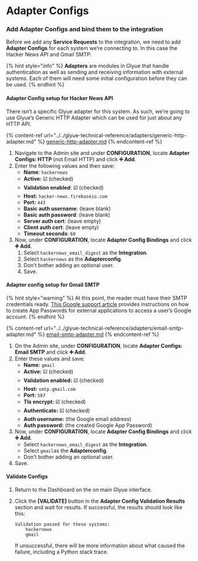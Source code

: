 # Adapter Configs

### Add Adapter Configs and bind them to the integration <a href="#step3-adapterconfigs-addadapterconfigsandbindthemtotheintegration" id="step3-adapterconfigs-addadapterconfigsandbindthemtotheintegration"></a>

Before we add any **Service Requests** to the integration, we need to add **Adapter Configs** for each system we’re connecting to. In this case the Hacker News API and Gmail SMTP.

{% hint style="info" %}
**Adapters** are modules in Glyue that handle authentication as well as sending and receiving information with external systems. Each of them will need some initial configuration before they can be used.
{% endhint %}

#### Adapter Config setup for Hacker News API <a href="#step3-adapterconfigs-adapterconfigsetupforhackernewsapi" id="step3-adapterconfigs-adapterconfigsetupforhackernewsapi"></a>

There isn’t a specific Glyue adapter for this system. As such, we’re going to use Glyue’s Generic HTTP Adapter which can be used for just about any HTTP API.

{% content-ref url="../../glyue-technical-reference/adapters/generic-http-adapter.md" %}
[generic-http-adapter.md](../../glyue-technical-reference/adapters/generic-http-adapter.md)
{% endcontent-ref %}

1. Navigate to the Admin site and under **CONFIGURATION**, locate **Adapter Configs: HTTP** (not Email HTTP) and click **➕ Add**.
2. Enter the following values and then save:
   * **Name**: `hackernews`
   * **Active:** ☑️ (checked)
   * **Validation enabled**: ☑️ (checked)
   * **Host:** `hacker-news.firebaseio.com`
   * **Port:** `443`
   * **Basic auth username**: (leave blank)
   * **Basic auth password**: (leave blank)
   * **Server auth cert**: (leave empty)
   * **Client auth cert**: (leave empty)
   * **Timeout seconds**: `60`
3. Now, under **CONFIGURATION**, locate **Adapter Config Bindings** and click **➕ Add**.
   1. Select `hackernews_email_digest` as the **Integration**.
   2. Select `hackernews` as the **Adapterconfig**.
   3. Don’t bother adding an optional user.
   4. Save.

#### Adapter config setup for Gmail SMTP <a href="#step3-adapterconfigs-adapterconfigsetupforgmailsmtp" id="step3-adapterconfigs-adapterconfigsetupforgmailsmtp"></a>

{% hint style="warning" %}
At this point, the reader must have their SMTP credentials ready. [This Google support article](https://support.google.com/accounts/answer/185833?hl=en) provides instructions on how to create App Passwords for external applications to access a user’s Google account.
{% endhint %}

{% content-ref url="../../glyue-technical-reference/adapters/email-smtp-adapter.md" %}
[email-smtp-adapter.md](../../glyue-technical-reference/adapters/email-smtp-adapter.md)
{% endcontent-ref %}

1. On the Admin site, under **CONFIGURATION**, locate **Adapter Configs: Email SMTP** and click **➕ Add**.
2. Enter these values and save:
   * **Name:** `gmail`
   * **Active:** ☑️ (checked)
   * **Validation enabled:** ☑️ (checked)
   * **Host:** `smtp.gmail.com`
   * **Port:** `587`
   * **Tls encrypt:** ☑️ (checked)
   * **Authenticate:** ☑️ (checked)
   * **Auth username:** (the Google email address)
   * **Auth password:** (the created Google App Password)
3. Now, under **CONFIGURATION**, locate **Adapter Config Bindings** and click **➕ Add**.
   * Select `hackernews_email_digest` as the **Integration**.
   * Select `gmail`as the **Adapterconfig**.
   * Don’t bother adding an optional user.
4. Save.

#### Validate Configs <a href="#step3-adapterconfigs-validateconfigs" id="step3-adapterconfigs-validateconfigs"></a>

1. Return to the Dashboard on the on main Glyue interface.
2.  Click the **\[VALIDATE]** button in the **Adapter Config Validation Results** section and wait for results. If successful, the results should look like this:

    ```
    Validation passed for these systems:
        hackernews
        gmail
    ```

    If unsuccessful, there will be more information about what caused the failure, including a Python stack trace.

